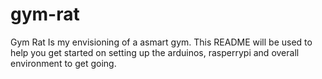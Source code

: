 # gym-rat

Gym Rat Is my envisioning of a asmart gym. This README will be used to help you get started on setting up the arduinos, rasperrypi and overall environment to get going.
